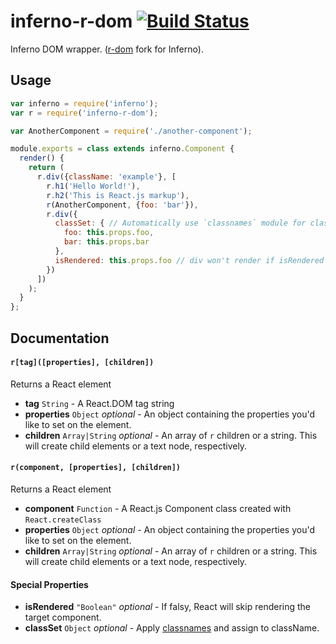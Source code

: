 # inferno-r-dom [![Build Status](https://travis-ci.org/futpib/inferno-r-dom.svg?branch=master)](https://travis-ci.org/futpib/inferno-r-dom)

Inferno DOM wrapper. ([r-dom](https://github.com/uber/r-dom) fork for Inferno).

## Usage

```js
var inferno = require('inferno');
var r = require('inferno-r-dom');

var AnotherComponent = require('./another-component');

module.exports = class extends inferno.Component {
  render() {
    return (
      r.div({className: 'example'}, [
        r.h1('Hello World!'),
        r.h2('This is React.js markup'),
        r(AnotherComponent, {foo: 'bar'}),
        r.div({
          classSet: { // Automatically use `classnames` module for classSet
            foo: this.props.foo,
            bar: this.props.bar
          },
          isRendered: this.props.foo // div won't render if isRendered is falsy
        })
      ])
    );
  }
};
```

## Documentation

#### `r[tag]([properties], [children])`

Returns a React element

- **tag** `String` - A React.DOM tag string
- **properties** `Object` *optional* - An object containing the properties you'd like to set on the element.
- **children** `Array|String` *optional* - An array of `r` children or a string. This will create child elements or a text node, respectively.

#### `r(component, [properties], [children])`

Returns a React element

- **component** `Function` - A React.js Component class created with `React.createClass`
- **properties** `Object` *optional* - An object containing the properties you'd like to set on the element.
- **children** `Array|String` *optional* - An array of `r` children or a string. This will create child elements or a text node, respectively.

#### Special Properties

- **isRendered** `"Boolean"` *optional* - If falsy, React will skip rendering the target component.
- **classSet** `Object` *optional* - Apply [classnames](https://www.npmjs.com/package/classnames) and assign to className.
